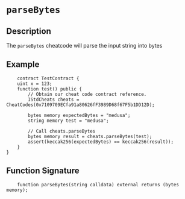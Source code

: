 # `parseBytes`

## Description
The `parseBytes` cheatcode will parse the input string into bytes

## Example
```solidity
    contract TestContract {
    uint x = 123;
    function test() public {
        // Obtain our cheat code contract reference.
        IStdCheats cheats = CheatCodes(0x7109709ECfa91a80626fF3989D68f67F5b1DD12D);

        bytes memory expectedBytes = "medusa";
        string memory test = "medusa";

        // Call cheats.parseBytes
        bytes memory result = cheats.parseBytes(test);
        assert(keccak256(expectedBytes) == keccak256(result));
    }
}
```

## Function Signature
```solidity
    function parseBytes(string calldata) external returns (bytes memory);
```